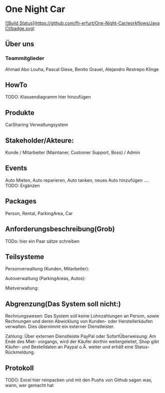 # One Night Car

[![Build Status](https://github.com/fh-erfurt/One-Night-Car/workflows/Java CI/badge.svg)](https://github.com/fh-erfurt/One-Night-Car/actions)

## Über uns
### Teammitglieder
Ahmad Abo Louha, Pascal Giese, Benito Grauel, Alejandro Restrepo Klinge

## HowTo
TODO: Klassendiagramm hier hinzufügen

## Produkte
CarSharing Verwaltungsystem

## Stakeholder/Akteure:
Kunde / Mitarbeiter (Maintaner, Customer Support, Boss) / Admin

## Events
Auto Mieten, Auto reparieren, Auto tanken, neues Auto hinzufügen ....
TODO: Ergänzen

## Packages
Person, Rental, ParkingArea, Car

## Anforderungsbeschreibung(Grob)
TODo: hier ein Paar sätze schreiben

## Teilsysteme
Personverwaltung (Kunden, Mitarbeiter):

Autoverwaltung (ParkingAreas, Autos):

Mietverwaltung:

## Abgrenzung(Das System soll nicht:)
Rechnungswesen: Das System soll keine Lohnzahlungen an Person, sowie Rechnungen und deren Abwicklung von Kunden- oder Herstellerkäufen verwalten. Dies übernimmt ein externer Dienstleister.

Zahlung: Über externen Dienstleiste PayPal oder SofortÜberweisung: Am Ende des Miet- vorgangs, wird der Käufer dorthin weitergeleitet, Shop gibt Käufer- und Bestelldaten an Paypal o.Ä. weiter und erhält eine Status-Rückmeldung.

## Protokoll
TODO: Excel hier reinpacken und mit den Pushs von Github sagen was, wann, wer gemacht hat
